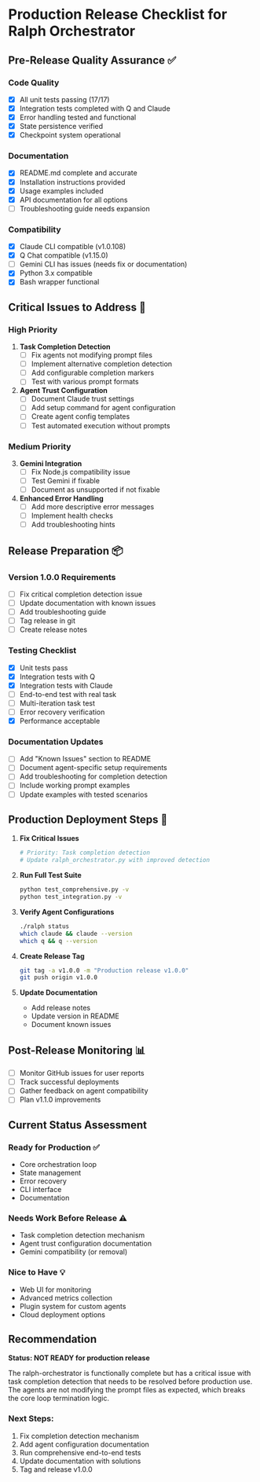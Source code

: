 # Production Release Checklist for Ralph Orchestrator

## Pre-Release Quality Assurance ✅

### Code Quality
- [x] All unit tests passing (17/17)
- [x] Integration tests completed with Q and Claude
- [x] Error handling tested and functional
- [x] State persistence verified
- [x] Checkpoint system operational

### Documentation
- [x] README.md complete and accurate
- [x] Installation instructions provided
- [x] Usage examples included
- [x] API documentation for all options
- [ ] Troubleshooting guide needs expansion

### Compatibility
- [x] Claude CLI compatible (v1.0.108)
- [x] Q Chat compatible (v1.15.0)
- [ ] Gemini CLI has issues (needs fix or documentation)
- [x] Python 3.x compatible
- [x] Bash wrapper functional

## Critical Issues to Address 🔧

### High Priority
1. **Task Completion Detection**
   - [ ] Fix agents not modifying prompt files
   - [ ] Implement alternative completion detection
   - [ ] Add configurable completion markers
   - [ ] Test with various prompt formats

2. **Agent Trust Configuration**
   - [ ] Document Claude trust settings
   - [ ] Add setup command for agent configuration
   - [ ] Create agent config templates
   - [ ] Test automated execution without prompts

### Medium Priority
3. **Gemini Integration**
   - [ ] Fix Node.js compatibility issue
   - [ ] Test Gemini if fixable
   - [ ] Document as unsupported if not fixable

4. **Enhanced Error Handling**
   - [ ] Add more descriptive error messages
   - [ ] Implement health checks
   - [ ] Add troubleshooting hints

## Release Preparation 📦

### Version 1.0.0 Requirements
- [ ] Fix critical completion detection issue
- [ ] Update documentation with known issues
- [ ] Add troubleshooting guide
- [ ] Tag release in git
- [ ] Create release notes

### Testing Checklist
- [x] Unit tests pass
- [x] Integration tests with Q
- [x] Integration tests with Claude
- [ ] End-to-end test with real task
- [ ] Multi-iteration task test
- [ ] Error recovery verification
- [x] Performance acceptable

### Documentation Updates
- [ ] Add "Known Issues" section to README
- [ ] Document agent-specific setup requirements
- [ ] Add troubleshooting for completion detection
- [ ] Include working prompt examples
- [ ] Update examples with tested scenarios

## Production Deployment Steps 🚀

1. **Fix Critical Issues**
   ```bash
   # Priority: Task completion detection
   # Update ralph_orchestrator.py with improved detection
   ```

2. **Run Full Test Suite**
   ```bash
   python test_comprehensive.py -v
   python test_integration.py -v
   ```

3. **Verify Agent Configurations**
   ```bash
   ./ralph status
   which claude && claude --version
   which q && q --version
   ```

4. **Create Release Tag**
   ```bash
   git tag -a v1.0.0 -m "Production release v1.0.0"
   git push origin v1.0.0
   ```

5. **Update Documentation**
   - Add release notes
   - Update version in README
   - Document known issues

## Post-Release Monitoring 📊

- [ ] Monitor GitHub issues for user reports
- [ ] Track successful deployments
- [ ] Gather feedback on agent compatibility
- [ ] Plan v1.1.0 improvements

## Current Status Assessment

### Ready for Production ✅
- Core orchestration loop
- State management
- Error recovery
- CLI interface
- Documentation

### Needs Work Before Release ⚠️
- Task completion detection mechanism
- Agent trust configuration documentation
- Gemini compatibility (or removal)

### Nice to Have 💡
- Web UI for monitoring
- Advanced metrics collection
- Plugin system for custom agents
- Cloud deployment options

## Recommendation

**Status: NOT READY for production release**

The ralph-orchestrator is functionally complete but has a critical issue with task completion detection that needs to be resolved before production use. The agents are not modifying the prompt files as expected, which breaks the core loop termination logic.

### Next Steps:
1. Fix completion detection mechanism
2. Add agent configuration documentation
3. Run comprehensive end-to-end tests
4. Update documentation with solutions
5. Tag and release v1.0.0